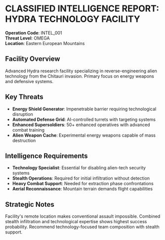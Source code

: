 # CLASSIFIED INTELLIGENCE REPORT: HYDRA TECHNOLOGY FACILITY

**Operation Code**: INTEL_001  
**Threat Level**: OMEGA  
**Location**: Eastern European Mountains

## Facility Overview
Advanced Hydra research facility specializing in reverse-engineering alien technology from the Chitauri invasion. Primary focus on energy weapons and defensive systems.

## Key Threats
- **Energy Shield Generator**: Impenetrable barrier requiring technological disruption
- **Automated Defense Grid**: AI-controlled turrets with targeting systems
- **Enhanced Supersoldiers**: 50+ enhanced operatives with advanced combat training
- **Alien Weapon Cache**: Experimental energy weapons capable of mass destruction

## Intelligence Requirements
- **Technology Specialist**: Essential for disabling alien-tech security systems
- **Stealth Operations**: Required for initial infiltration without detection  
- **Heavy Combat Support**: Needed for extraction phase confrontations
- **Aerial Reconnaissance**: Mountain terrain demands flight capabilities

## Strategic Notes
Facility's remote location makes conventional assault impossible. Combined stealth infiltration and technological expertise shows highest success probability. Recommend technology-focused team composition with stealth support.